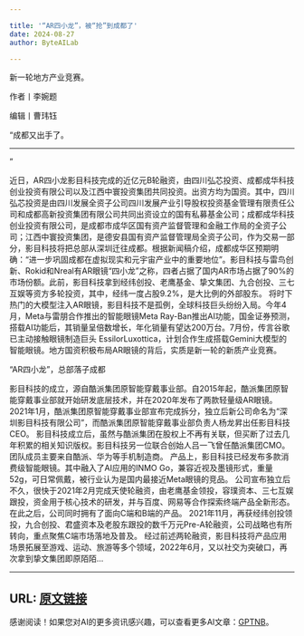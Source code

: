 ```yaml
---

title: '“AR四小龙”，被“抢”到成都了'
date: 2024-08-27
author: ByteAILab

---
```


新一轮地方产业竞赛。

作者丨李婉题

编辑丨曹玮钰

“成都又出手了。

---
”

近日，AR四小龙影目科技完成的近亿元B轮融资，由四川弘芯投资、成都成华科技创业投资有限公司以及江西中寰投资集团共同投资。出资方均为国资。其中，四川弘芯投资是由四川发展全资子公司四川发展产业引导股权投资基金管理有限责任公司和成都高新投资集团有限公司共同出资设立的国有私募基金公司；成都成华科技创业投资有限公司，是成都市成华区国有资产监督管理和金融工作局的全资子公司；江西中寰投资集团，是德安县国有资产监督管理局全资子公司，作为交易一部分，影目科技将把总部从深圳迁往成都。根据新闻稿介绍，成都成华区预期明确：“进一步巩固成都在虚拟现实和元宇宙产业中的重要地位”。影目科技与雷鸟创新、Rokid和Nreal有AR眼镜“四小龙”之称，四者占据了国内AR市场占据了90%的市场份额。此前，影目科技拿到经纬创投、老鹰基金、挚文集团、九合创投、三七互娱等资方多轮投资，其中，经纬一度占股9.2%，是大比例的外部股东。 将时下热门的大模型注入AR眼镜，影目科技不是孤例，全球科技巨头纷纷入局。今年4月，Meta与雷朋合作推出的智能眼镜Meta Ray-Ban推出AI功能，国金证券预测，搭载AI功能后，其销量呈倍数增长，年化销量有望达200万台。7月份，传言谷歌已主动接触眼镜制造巨头 EssilorLuxottica，计划合作生成搭载Gemini大模型的智能眼镜。地方国资积极布局AR眼镜的背后，实质是新一轮的新质产业竞赛。

“AR四小龙”，总部落子成都

影目科技的成立，源自酷派集团原智能穿戴事业部。自2015年起，酷派集团原智能穿戴事业部就开始研发底层技术，并在2020年发布了两款轻量级AR眼镜。2021年1月，酷派集团原智能穿戴事业部宣布完成拆分，独立后新公司命名为“深圳影目科技有限公司”，而酷派集团原智能穿戴事业部负责人杨龙昇出任影目科技CEO。 影目科技成立后，虽然与酷派集团在股权上不再有关联，但买断了过去几年积累的相关知识版权。影目科技另一位联合创始人吕一飞曾任酷派集团CMO。团队成员主要来自酷派、华为等手机制造商。 产品上，影目科技已经发布多款消费级智能眼镜。其中融入了AI应用的INMO Go，兼容近视及墨镜形式，重量52g，可日常佩戴，被行业认为是国内最接近Meta眼镜的竞品。 公司宣布独立后不久，很快于2021年2月完成天使轮融资，由老鹰基金领投，容璞资本、三七互娱跟投，资金用于核心技术的研发，并与百度、网易等合作探索终端产品全新形态。在此之后，公司同时拥有了面向C端和B端的产品。 2021年11月，再获经纬创投领投，九合创投、君盛资本及老股东跟投的数千万元Pre-A轮融资，公司战略也有所转向，重点聚焦C端市场落地及普及。 经过前述两轮融资，影目科技将产品应用场景拓展至游戏、运动、旅游等多个领域，2022年6月，又以社交为突破口，再次拿到挚文集团即原陌陌...

---

URL: [原文链接](https://www.aixinzhijie.com/article/6846524)
---
感谢阅读！如果您对AI的更多资讯感兴趣，可以查看更多AI文章：[GPTNB](https://gptnb.com)。